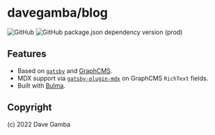 # davegamba/blog

![GitHub](https://img.shields.io/github/license/davegamba/blog)
![GitHub package.json dependency version (prod)](https://img.shields.io/github/package-json/dependency-version/davegamba/blog/gatsby)

## Features

- Based on [`gatsby`](https://www.gatsbyjs.org/) and [GraphCMS](https://graphcms.com).
- MDX support via [`gatsby-plugin-mdx`](https://www.gatsbyjs.org/packages/gatsby-plugin-mdx) on GraphCMS `RichText` fields.
- Built with [Bulma](https://bulma.io/).

## Copyright

(c) 2022 Dave Gamba
